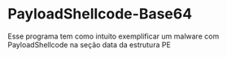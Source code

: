 # PayloadShellcode-Base64
Esse programa tem como intuito exemplificar um malware com PayloadShellcode na seção data da estrutura PE
